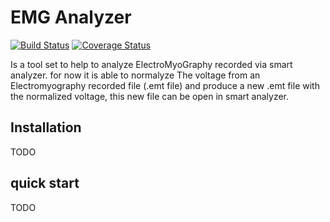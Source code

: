 # EMG Analyzer
[![Build Status](https://travis-ci.org/freeh4cker/emg_analyzer.svg?branch=master)](https://travis-ci.org/freeh4cker/emg_analyzer)
[![Coverage Status](https://coveralls.io/repos/github/freeh4cker/emg_analyzer/badge.svg?branch=master)](https://coveralls.io/github/freeh4cker/emg_analyzer?branch=master)


Is a tool set to help to analyze ElectroMyoGraphy recorded via smart analyzer.
for now it is able to normalyze The voltage from an  Electromyography recorded file (.emt file)
and produce a new .emt file with the normalized voltage, this new file can be open in smart analyzer.

## Installation

TODO

## quick start

TODO
